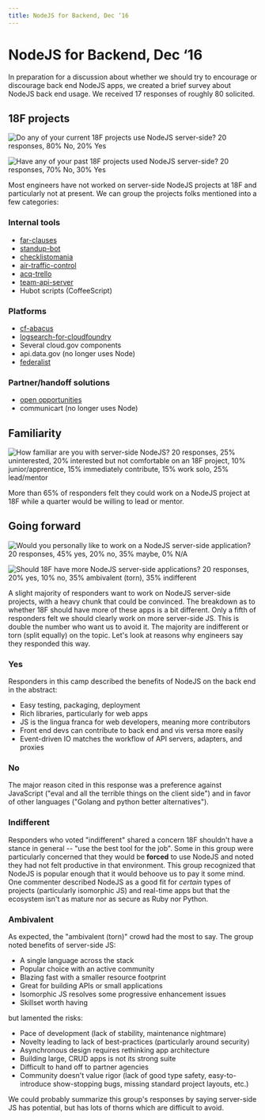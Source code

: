 ```yaml
---
title: NodeJS for Backend, Dec ‘16 
---
```

# NodeJS for Backend, Dec ‘16

In preparation for a discussion about whether we should try to encourage or
discourage back end NodeJS apps, we created a brief survey about NodeJS back
end usage. We received 17 responses of roughly 80 solicited.

## 18F projects

![Do any of your *current* 18F projects use NodeJS server-side? 20 responses, 80% No, 20% Yes](question1.png)

![Have any of your *past* 18F projects used NodeJS server-side? 20 responses, 70% No, 30% Yes](question2.png)

Most engineers have not worked on server-side NodeJS projects at 18F and
particularly not at present. We can group the projects folks mentioned into a
few categories:

### Internal tools

* [far-clauses](https://github.com/18F/far-clauses-tool)
* [standup-bot](https://github.com/18F/standup-slack-bot)
* [checklistomania](https://github.com/18F/checklistomania)
* [air-traffic-control](https://github.com/18F/internal-air-traffic-control)
* [acq-trello](https://github.com/18F/acq-trello-listener)
* [team-api-server](https://github.com/18F/team-api-server)
* Hubot scripts (CoffeeScript)

### Platforms

* [cf-abacus](https://github.com/18F/cf-abacus)
* [logsearch-for-cloudfoundry](https://github.com/18F/logsearch-for-cloudfoundry)
* Several cloud.gov components
* api.data.gov (no longer uses Node)
* [federalist](https://github.com/18F/federalist)

### Partner/handoff solutions

* [open opportunities](https://github.com/18F/openopps-platform)
* communicart (no longer uses Node)

## Familiarity

![How familiar are you with server-side NodeJS? 20 responses, 25% uninterested, 20% interested but not comfortable on an 18F project, 10% junior/apprentice, 15% immediately contribute, 15% work solo, 25% lead/mentor](question3.png)

More than 65% of responders felt they could work on a NodeJS project at 18F
while a quarter would be willing to lead or mentor.

## Going forward

![Would you personally like to work on a NodeJS server-side application? 20 responses, 45% yes, 20% no, 35% maybe, 0% N/A](question4.png)

![Should 18F have more NodeJS server-side applications? 20 responses, 20% yes, 10% no, 35% ambivalent (torn), 35% indifferent](question5.png)

A slight majority of responders want to work on NodeJS server-side projects,
with a heavy chunk that could be convinced. The breakdown as to whether 18F
should have more of these apps is a bit different. Only a fifth of responders
felt we should clearly work on more server-side JS. This is double the number
who want us to avoid it. The majority are indifferent or torn (split equally)
on the topic. Let's look at reasons why engineers say they responded this way.

### Yes

Responders in this camp described the benefits of NodeJS on the back end in
the abstract:

* Easy testing, packaging, deployment
* Rich libraries, particularly for web apps
* JS is the lingua franca for web developers, meaning more contributors
* Front end devs can contribute to back end and vis versa more easily
* Event-driven IO matches the workflow of API servers, adapters, and proxies

### No

The major reason cited in this response was a preference against JavaScript
("eval and all the terrible things on the client side") and in favor of
other languages ("Golang and python better alternatives").


### Indifferent

Responders who voted "indifferent" shared a concern 18F shouldn't have a
stance in general -- "use the best tool for the job". Some in this group were
particularly concerned that they would be **forced** to use NodeJS and noted
they had not felt productive in that environment. This group recognized that
NodeJS is popular enough that it would behoove us to pay it some mind. One
commenter described NodeJS as a good fit for _certain_ types of projects
(particularly isomorphic JS) and real-time apps but that the ecosystem isn't
as mature nor as secure as Ruby nor Python.

### Ambivalent

As expected, the "ambivalent (torn)" crowd had the most to say. The group
noted benefits of server-side JS:

* A single language across the stack
* Popular choice with an active community
* Blazing fast with a smaller resource footprint
* Great for building APIs or small applications
* Isomorphic JS resolves some progressive enhancement issues
* Skillset worth having

but lamented the risks:

* Pace of development (lack of stability, maintenance nightmare)
* Novelty leading to lack of best-practices (particularly around security)
* Asynchronous design requires rethinking app architecture
* Building large, CRUD apps is not its strong suite
* Difficult to hand off to partner agencies
* Community doesn't value rigor (lack of good type safety,
  easy-to-introduce show-stopping bugs, missing standard project layouts,
  etc.)

We could probably summarize this group's responses by saying server-side JS
has potential, but has lots of thorns which are difficult to avoid.
